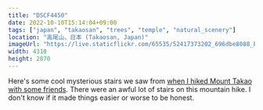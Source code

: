 ```yaml
---
title: "DSCF4450"
date: 2022-10-10T15:14:04+09:00
tags: ["japan", "takaosan", "trees", "temple", "natural_scenery"]
location: "高尾山、日本 (Takaosan, Japan)"
imageUrl: "https://live.staticflickr.com/65535/52417373202_696dbe8088_b.jpg"
width: 4310
height: 2870
---
```


Here's some cool mysterious stairs we saw from [when I hiked Mount Takao with some friends](/gallery/its-getting-dark). There were an awful lot of stairs on this mountain hike. I don't know if it made things easier or worse to be honest.
